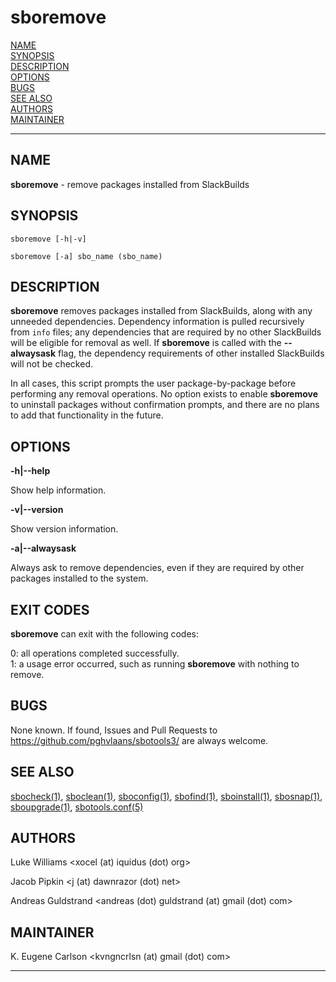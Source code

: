 # sboremove

[NAME](#name)\
[SYNOPSIS](#synopsis)\
[DESCRIPTION](#description)\
[OPTIONS](#options)\
[BUGS](#bugs)\
[SEE ALSO](#see-also)\
[AUTHORS](#authors)\
[MAINTAINER](#maintainer)

------------------------------------------------------------------------

## NAME

**sboremove** - remove packages installed from SlackBuilds

## SYNOPSIS

`sboremove [-h|-v]`

`sboremove [-a] sbo_name (sbo_name)`

## DESCRIPTION

**sboremove** removes packages installed from SlackBuilds, along with
any unneeded dependencies. Dependency information is pulled recursively
from `info` files; any dependencies that are required by no other
SlackBuilds will be eligible for removal as well. If **sboremove** is
called with the **\--alwaysask** flag, the dependency requirements of
other installed SlackBuilds will not be checked.

In all cases, this script prompts the user package-by-package before
performing any removal operations. No option exists to enable
**sboremove** to uninstall packages without confirmation prompts, and
there are no plans to add that functionality in the future.

## OPTIONS

**-h\|\--help**

Show help information.

**-v\|\--version**

Show version information.

**-a\|\--alwaysask**

Always ask to remove dependencies, even if they are required by other
packages installed to the system.

## EXIT CODES

**sboremove** can exit with the following codes:

0: all operations completed successfully.\
1: a usage error occurred, such as running **sboremove** with nothing to
remove.

## BUGS

None known. If found, Issues and Pull Requests to
<https://github.com/pghvlaans/sbotools3/> are always welcome.

## SEE ALSO

[sbocheck(1)](sbocheck.1.md), [sboclean(1)](sboclean.1.md), [sboconfig(1)](sboconfig.1.md), [sbofind(1)](sbofind.1.md), [sboinstall(1)](sboinstall.1.md),
[sbosnap(1)](sbosnap.1.md), [sboupgrade(1)](sboupgrade.1.md), [sbotools.conf(5)](sbotools.conf.5.md)

## AUTHORS

Luke Williams \<xocel (at) iquidus (dot) org\>

Jacob Pipkin \<j (at) dawnrazor (dot) net\>

Andreas Guldstrand \<andreas (dot) guldstrand (at) gmail (dot) com\>

## MAINTAINER

K. Eugene Carlson \<kvngncrlsn (at) gmail (dot) com\>

------------------------------------------------------------------------

